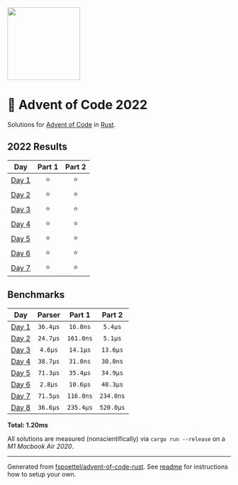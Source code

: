 <img src="./.assets/christmas_ferris.png" width="164">

# 🎄 Advent of Code 2022

Solutions for [Advent of Code](https://adventofcode.com/) in [Rust](https://www.rust-lang.org/).

<!--- advent_readme_stars table --->
## 2022 Results

| Day | Part 1 | Part 2 |
| :---: | :---: | :---: |
| [Day 1](https://adventofcode.com/2022/day/1) | ⭐ | ⭐ |
| [Day 2](https://adventofcode.com/2022/day/2) | ⭐ | ⭐ |
| [Day 3](https://adventofcode.com/2022/day/3) | ⭐ | ⭐ |
| [Day 4](https://adventofcode.com/2022/day/4) | ⭐ | ⭐ |
| [Day 5](https://adventofcode.com/2022/day/5) | ⭐ | ⭐ |
| [Day 6](https://adventofcode.com/2022/day/6) | ⭐ | ⭐ |
| [Day 7](https://adventofcode.com/2022/day/7) | ⭐ | ⭐ |
<!--- advent_readme_stars table --->

<!--- benchmarking table --->
## Benchmarks

| Day | Parser | Part 1 | Part 2 |
| :---: | :---: | :---: | :---:  |
| [Day 1](./src/bin/01.rs) | `36.4µs` | `16.0ns` | `5.4µs` |
| [Day 2](./src/bin/02.rs) | `24.7µs` | `161.0ns` | `5.1µs` |
| [Day 3](./src/bin/03.rs) | `4.6µs` | `14.1µs` | `13.6µs` |
| [Day 4](./src/bin/04.rs) | `38.7µs` | `31.0ns` | `30.0ns` |
| [Day 5](./src/bin/05.rs) | `71.3µs` | `35.4µs` | `34.9µs` |
| [Day 6](./src/bin/06.rs) | `2.8µs` | `10.6µs` | `40.3µs` |
| [Day 7](./src/bin/07.rs) | `71.5µs` | `116.0ns` | `234.0ns` |
| [Day 8](./src/bin/08.rs) | `36.6µs` | `235.4µs` | `520.0µs` |

**Total: 1.20ms**
<!--- benchmarking table --->

All solutions are measured (nonscientifically) via `cargo run --release` on a _M1 Macbook Air 2020_.

---

Generated from [fspoettel/advent-of-code-rust](https://github.com/fspoettel/advent-of-code-rust). See [readme](https://github.com/fspoettel/advent-of-code-rust#readme) for instructions how to setup your own.
